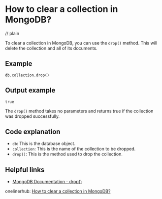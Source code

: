 # How to clear a collection in MongoDB?
// plain

To clear a collection in MongoDB, you can use the `drop()` method. This will delete the collection and all of its documents.

## Example

```
db.collection.drop()
```

## Output example

```
true
```

The `drop()` method takes no parameters and returns true if the collection was dropped successfully.

## Code explanation

- `db`: This is the database object.
- `collection`: This is the name of the collection to be dropped.
- `drop()`: This is the method used to drop the collection.

## Helpful links
- [MongoDB Documentation - drop()](https://docs.mongodb.com/manual/reference/method/db.collection.drop/)

onelinerhub: [How to clear a collection in MongoDB?](https://onelinerhub.com/mongodb/how-to-clear-a-collection-in-mongodb)